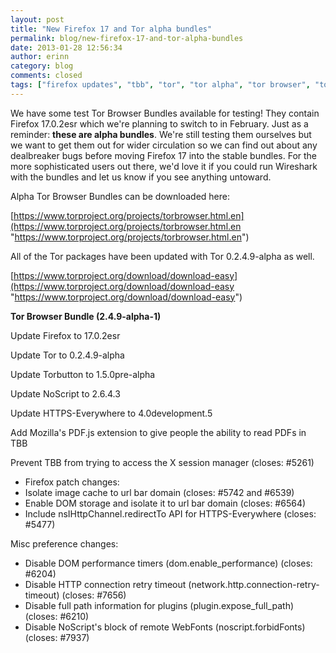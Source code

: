 ```yaml
---
layout: post
title: "New Firefox 17 and Tor alpha bundles"
permalink: blog/new-firefox-17-and-tor-alpha-bundles
date: 2013-01-28 12:56:34
author: erinn
category: blog
comments: closed
tags: ["firefox updates", "tbb", "tor", "tor alpha", "tor browser", "tor browser bundle"]
---
```


We have some test Tor Browser Bundles available for testing! They contain Firefox 17.0.2esr which we're planning to switch to in February. Just as a reminder: **these are alpha bundles**. We're still testing them ourselves but we want to get them out for wider circulation so we can find out about any dealbreaker bugs before moving Firefox 17 into the stable bundles. For the more sophisticated users out there, we'd love it if you could run Wireshark with the bundles and let us know if you see anything untoward.

Alpha Tor Browser Bundles can be downloaded here:

[https://www.torproject.org/projects/torbrowser.html.en](https://www.torproject.org/projects/torbrowser.html.en "https://www.torproject.org/projects/torbrowser.html.en")

All of the Tor packages have been updated with Tor 0.2.4.9-alpha as well.

[https://www.torproject.org/download/download-easy](https://www.torproject.org/download/download-easy "https://www.torproject.org/download/download-easy")

**Tor Browser Bundle (2.4.9-alpha-1)**

Update Firefox to 17.0.2esr

Update Tor to 0.2.4.9-alpha

Update Torbutton to 1.5.0pre-alpha

Update NoScript to 2.6.4.3

Update HTTPS-Everywhere to 4.0development.5

Add Mozilla's PDF.js extension to give people the ability to read PDFs in  
 TBB

Prevent TBB from trying to access the X session manager (closes: \#5261)

-   Firefox patch changes:
-   Isolate image cache to url bar domain (closes: \#5742 and \#6539)
-   Enable DOM storage and isolate it to url bar domain (closes: \#6564)
-   Include nsIHttpChannel.redirectTo API for HTTPS-Everywhere (closes: \#5477)

Misc preference changes:

-   Disable DOM performance timers (dom.enable\_performance) (closes: \#6204)
-   Disable HTTP connection retry timeout (network.http.connection-retry-timeout) (closes: \#7656)
-   Disable full path information for plugins (plugin.expose\_full\_path) (closes: \#6210)
-   Disable NoScript's block of remote WebFonts (noscript.forbidFonts) (closes: \#7937)

